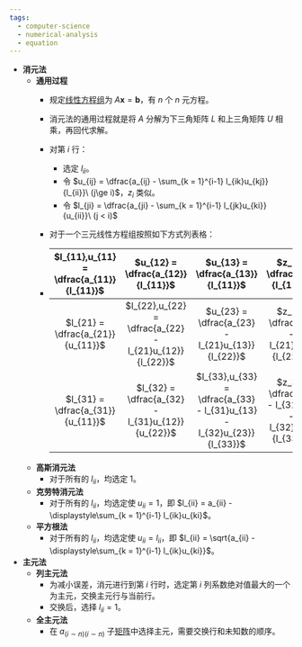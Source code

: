 ```yaml
---
tags:
  - computer-science
  - numerical-analysis
  - equation
---
```

- **消元法**
    - **通用过程**
        - 规定[线性方程组](/notes/docs/mathematics/linear-algrbra/linear-equation-system)为 $A\boldsymbol x = \boldsymbol b$，有 $n$ 个 $n$ 元方程。
        - 消元法的通用过程就是将 $A$ 分解为下三角矩阵 $L$ 和上三角矩阵 $U$ 相乘，再回代求解。
        - 对第 $i$ 行：
            - 选定 $l_{ii}$。
            - 令 $u_{ij} = \dfrac{a_{ij} - \sum_{k = 1}^{i-1} l_{ik}u_{kj}}{l_{ii}}\ (j\ge i)$，$z_i$ 类似。
            - 令 $l_{ji} = \dfrac{a_{ji} - \sum_{k = 1}^{i-1} l_{jk}u_{ki}}{u_{ii}}\ (j < i)$
        - 对于一个三元线性方程组按照如下方式列表格：

        - | $l_{11},u_{11} = \dfrac{a_{11}}{l_{11}}$ | $u_{12} = \dfrac{a_{12}}{l_{11}}$ | $u_{13} = \dfrac{a_{13}}{l_{11}}$ | $z_1 = \dfrac{b_1}{l_{11}}$ |
          | :-: | :-: | :-: | :-: |
          | $l_{21} = \dfrac{a_{21}}{u_{11}}$ | $l_{22},u_{22} = \dfrac{a_{22} - l_{21}u_{12}}{l_{22}}$ | $u_{23} = \dfrac{a_{23} - l_{21}u_{13}}{l_{22}}$ | $z_2 = \dfrac{b_2 - l_{21}z_1}{l_{22}}$ |
          | $l_{31} = \dfrac{a_{31}}{u_{11}}$ | $l_{32} = \dfrac{a_{32} - l_{31}u_{12}}{u_{22}}$ | $l_{33},u_{33} = \dfrac{a_{33} - l_{31}u_{13} - l_{32}u_{23}}{l_{33}}$ | $z_3 = \dfrac{b_3 - l_{31}z_1 - l_{32}z_2}{l_{33}}$ |
    - **高斯消元法**
        - 对于所有的 $l_{ii}$，均选定 $1$。
    - **克劳特消元法**
        - 对于所有的 $l_{ii}$，均选定使 $u_{ii} = 1$，即 $l_{ii} = a_{ii} - \displaystyle\sum_{k = 1}^{i-1} l_{ik}u_{ki}$。
    - **平方根法**
        - 对于所有的 $l_{ii}$，均选定使 $u_{ii} = l_{ii}$，即 $l_{ii} = \sqrt{a_{ii} - \displaystyle\sum_{k = 1}^{i-1} l_{ik}u_{ki}}$。
- **主元法**
    - **列主元法**
        - 为减小误差，消元进行到第 $i$ 行时，选定第 $i$ 列系数绝对值最大的一个为主元，交换主元行与当前行。
        - 交换后，选择 $l_{ii} = 1$。
    - **全主元法**
        - 在 $a_{(i\sim n)(i \sim n)}$ 子[矩阵](/notes/docs/mathematics/linear-algrbra/matrix)中选择主元，需要交换行和未知数的顺序。
